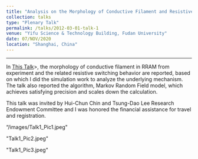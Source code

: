 ```yaml
---
title: "Analysis on the Morphology of Conductive Filament and Resistive Switching Behavior of RRAM by Markov Random Field Simulation"
collection: talks
type: "Plenary Talk"
permalink: /talks/2012-03-01-talk-1
venue: "Yifu Science & Technology Building, Fudan University"
date: 07/NOV/2020
location: "Shanghai, China"
---
```




---

In [This Talk]("http://news.lzu.edu.cn/c/202011/74226.html“)>, the morphology of conductive filament in RRAM from experiment and the related resistive switching behavior are reported, based on which I did the simulation work to analyze the underlying mechanism. The talk also reported the algorithm, Markov Random Field model, which achieves satisfying precision and scales down the calculation. 

This talk was invited by Hui-Chun Chin and Tsung-Dao Lee Research Endowment Committee and I was honored the financial assistance for travel and registration.

“/images/Talk1_Pic1.jpeg"

"Talk1_Pic2.jpeg"

"Talk1_Pic3.jpeg"
